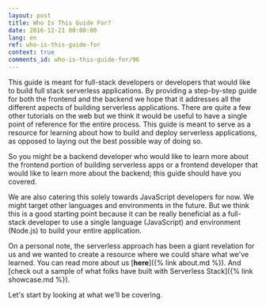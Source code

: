 ```yaml
---
layout: post
title: Who Is This Guide For?
date: 2016-12-21 00:00:00
lang: en
ref: who-is-this-guide-for
context: true
comments_id: who-is-this-guide-for/96
---
```


This guide is meant for full-stack developers or developers that would like to build full stack serverless applications. By providing a step-by-step guide for both the frontend and the backend we hope that it addresses all the different aspects of building serverless applications. There are quite a few other tutorials on the web but we think it would be useful to have a single point of reference for the entire process. This guide is meant to serve as a resource for learning about how to build and deploy serverless applications, as opposed to laying out the best possible way of doing so.

So you might be a backend developer who would like to learn more about the frontend portion of building serverless apps or a frontend developer that would like to learn more about the backend; this guide should have you covered.

We are also catering this solely towards JavaScript developers for now. We might target other languages and environments in the future. But we think this is a good starting point because it can be really beneficial as a full-stack developer to use a single language (JavaScript) and environment (Node.js) to build your entire application.

On a personal note, the serverless approach has been a giant revelation for us and we wanted to create a resource where we could share what we've learned. You can read more about us [**here**]({% link about.md %}). And [check out a sample of what folks have built with Serverless Stack]({% link showcase.md %}).

Let's start by looking at what we'll be covering.
